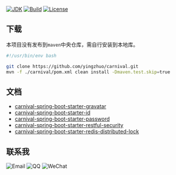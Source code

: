 [![JDK](http://img.shields.io/badge/JDK-v8.0-yellow.svg)](http://www.oracle.com/technetwork/java/javase/downloads/index.html)
[![Build](http://img.shields.io/badge/Build-Maven_2-green.svg)](https://maven.apache.org/)
[![License](http://img.shields.io/badge/License-Apache_2-red.svg)](http://www.apache.org/licenses/LICENSE-2.0)

下载
---

本项目没有发布到`maven`中央仓库，需自行安装到本地库。

```bash
#!/usr/bin/env bash

git clone https://github.com/yingzhuo/carnival.git
mvn -f ./carnival/pom.xml clean install -Dmaven.test.skip=true
```

文档
---

* [carnival-spring-boot-starter-gravatar](https://github.com/yingzhuo/carnival/tree/master/carnival-spring-boot-starter-gravatar)
* [carnival-spring-boot-starter-id](https://github.com/yingzhuo/carnival/tree/master/carnival-spring-boot-starter-id)
* [carnival-spring-boot-starter-password](https://github.com/yingzhuo/carnival/tree/master/carnival-spring-boot-starter-password)
* [carnival-spring-boot-starter-restful-security](https://github.com/yingzhuo/carnival/tree/master/carnival-spring-boot-starter-restful-security)
* [carnival-spring-boot-starter-redis-distributed-lock](https://github.com/yingzhuo/carnival/tree/master/carnival-spring-boot-starter-redis-distributed-lock)


联系我
----
![Email](http://img.shields.io/badge/Email-yingzhor@gmail.com-blue.svg)
![QQ](http://img.shields.io/badge/QQ-23007067-blue.svg)
![WeChat](http://img.shields.io/badge/WeChat-yingzhor-blue.svg)
